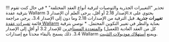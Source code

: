 !!! تحذير "التغييرات الجذرية والتوصيات لترقية أنواع العقد المختلفة"
    * في حال كنت تقوم بترقية عقدة Wallarm الإصدار 2.18 أو أقل، يرجى العلم أن الإصدار 3.x يحتوي على **تغييرات جذرية**. قبل الترقية من الإصدارات 2.18 وما دون إلى الإصدار 3.4، يرجى مراجعة قائمة [تغييرات عقدة Wallarm](what-is-new.md) بعناية والنظر في تغيير التكوين المحتمل.
    * نوصي بترقية كل من العقد العادية (للعميل) و[المتعددة المستأجرين](../installation/multi-tenant/overview.md) للإصدار 3.2 أو أقل إلى الإصدار 3.4. ذلك يسمح بالبقاء محدثاً مع إصدارات Wallarm ويمنع [استهلاك موديولات التثبيت](versioning-policy.md#version-support).